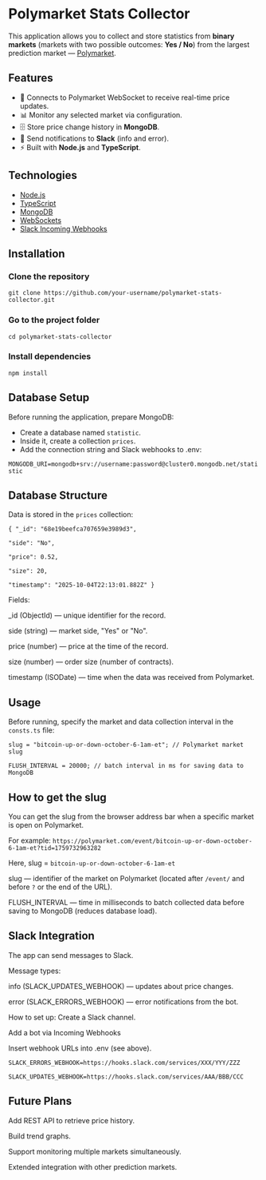 # Polymarket Stats Collector

This application allows you to collect and store statistics from **binary markets** (markets with two possible outcomes: **Yes / No**) from the largest prediction market — [Polymarket](https://polymarket.com).

## Features
- 🔗 Connects to Polymarket WebSocket to receive real-time price updates.
- 📊 Monitor any selected market via configuration.
- 🗄️ Store price change history in **MongoDB**.
- 🔔 Send notifications to **Slack** (info and error).
- ⚡ Built with **Node.js** and **TypeScript**.

## Technologies
- [Node.js](https://nodejs.org/)
- [TypeScript](https://www.typescriptlang.org/)
- [MongoDB](https://www.mongodb.com/)
- [WebSockets](https://developer.mozilla.org/docs/Web/API/WebSockets_API)
- [Slack Incoming Webhooks](https://api.slack.com/messaging/webhooks)

## Installation

### Clone the repository
`git clone https://github.com/your-username/polymarket-stats-collector.git`

### Go to the project folder
`cd polymarket-stats-collector`

### Install dependencies
`npm install`

## Database Setup

Before running the application, prepare MongoDB:  

- Create a database named `statistic`.
- Inside it, create a collection `prices`.
- Add the connection string and Slack webhooks to .env:

`MONGODB_URI=mongodb+srv://username:password@cluster0.mongodb.net/statistic`

## Database Structure

Data is stored in the `prices` collection:  

    { "_id": "68e19beefca707659e3989d3",

    "side": "No",  

    "price": 0.52,  

    "size": 20,  

    "timestamp": "2025-10-04T22:13:01.882Z" }


Fields:

_id (ObjectId) — unique identifier for the record.  

side (string) — market side, "Yes" or "No".  

price (number) — price at the time of the record.  

size (number) — order size (number of contracts).  

timestamp (ISODate) — time when the data was received from Polymarket.

## Usage

Before running, specify the market and data collection interval in the `consts.ts` file:

`slug = "bitcoin-up-or-down-october-6-1am-et"; // Polymarket market slug`  

`FLUSH_INTERVAL = 20000; // batch interval in ms for saving data to MongoDB`

## How to get the slug

You can get the slug from the browser address bar when a specific market is open on Polymarket.

For example: `https://polymarket.com/event/bitcoin-up-or-down-october-6-1am-et?tid=1759732963282`  

Here, slug = `bitcoin-up-or-down-october-6-1am-et`  

slug — identifier of the market on Polymarket (located after `/event/` and before `?` or the end of the URL).  

FLUSH_INTERVAL — time in milliseconds to batch collected data before saving to MongoDB (reduces database load).

## Slack Integration

The app can send messages to Slack.

Message types:  

info (SLACK_UPDATES_WEBHOOK) — updates about price changes.  

error (SLACK_ERRORS_WEBHOOK) — error notifications from the bot.

How to set up:
Create a Slack channel.  

Add a bot via Incoming Webhooks  

Insert webhook URLs into .env (see above).  

`SLACK_ERRORS_WEBHOOK=https://hooks.slack.com/services/XXX/YYY/ZZZ`  

`SLACK_UPDATES_WEBHOOK=https://hooks.slack.com/services/AAA/BBB/CCC`

## Future Plans

Add REST API to retrieve price history.  

Build trend graphs.  

Support monitoring multiple markets simultaneously.  

Extended integration with other prediction markets.

